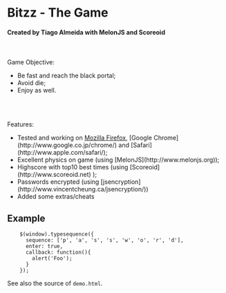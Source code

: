 <h1>Bitzz - The Game</h1>
<h4>Created by Tiago Almeida with MelonJS and Scoreoid</h4>

<br><br>
Game Objective:<br>
<ul>
<li> Be fast and reach the black portal;</li>
<li> Avoid die;</li>
<li> Enjoy as well.</li>
</ul>
<br><br>

Features:<br>
<ul>
<li> Tested and working on <a href="www.mozilla.org/en-US/firefox/new/">Mozilla Firefox</a>, [Google Chrome](http://www.google.co.jp/chrome/) and [Safari](http://www.apple.com/safari/);</li>
<li>Excellent physics on game (using [MelonJS](http://www.melonjs.org));</li>
<li>Highscore with top10 best times (using [Scoreoid](http://www.scoreoid.net)
);</li>
<li>Passwords encrypted (using [jsencryption](http://www.vincentcheung.ca/jsencryption/))</li>
<li>Added some extras/cheats</li>
</ul>



Example
-------

        $(window).typesequence({
          sequence: ['p', 'a', 's', 's', 'w', 'o', 'r', 'd'],
          enter: true,
          callback: function(){
            alert('Foo');
          }
        });

See also the source of `demo.html`.